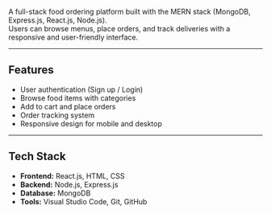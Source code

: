 A full-stack food ordering platform built with the MERN stack (MongoDB, Express.js, React.js, Node.js).  
Users can browse menus, place orders, and track deliveries with a responsive and user-friendly interface.

---

##  Features
- User authentication (Sign up / Login)
- Browse food items with categories
- Add to cart and place orders
- Order tracking system
- Responsive design for mobile and desktop

---

##  Tech Stack
- **Frontend:** React.js, HTML, CSS
- **Backend:** Node.js, Express.js
- **Database:** MongoDB
- **Tools:** Visual Studio Code, Git, GitHub
